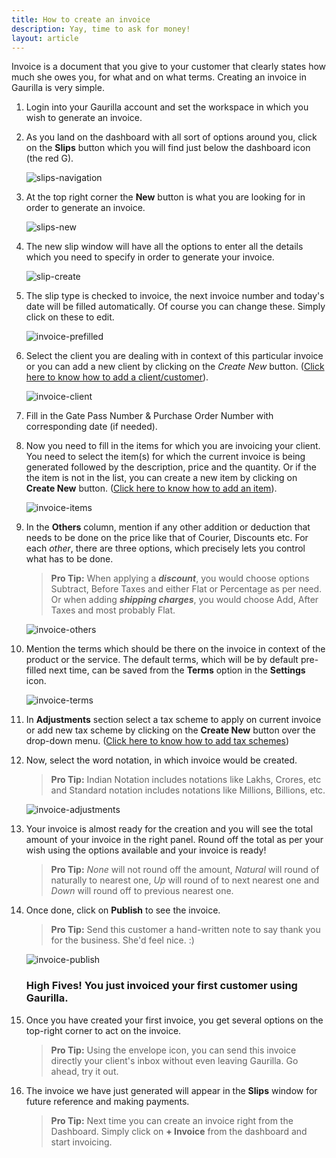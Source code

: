```yaml
---
title: How to create an invoice
description: Yay, time to ask for money!
layout: article
---
```

Invoice is a document that you give to your customer that clearly states how much she owes you, for what and on what terms. Creating an invoice in Gaurilla is very simple.

1. Login into your Gaurilla account and set the workspace in which you wish to generate an invoice.

2. As you land on the dashboard with all sort of options around you, click on the **Slips** button which you will find just below the dashboard icon (the red G).

    ![slips-navigation]({{site.url}}/images/slip/slips-navigation.png)

3. At the top right corner the **New** button is what you are looking for in order to generate an invoice.

    ![slips-new]({{site.url}}/images/slip/slips-new.png)

4. The new slip window will have all the options to enter all the details which you need to specify in order to generate your invoice.

    ![slip-create]({{site.url}}/images/slip/slip-create.png)

5. The slip type is checked to invoice, the next invoice number and today's date will be filled automatically. Of course you can change these. Simply click on these to edit.

    ![invoice-prefilled]({{site.url}}/images/invoice/invoice-prefilled.png)

6. Select the client you are dealing with in context of this particular invoice or you can add a new client by clicking on the *Create New* button. ([Click here to know how to add a client/customer]()).

    ![invoice-client]({{site.url}}/images/invoice/invoice-client.png)

7. Fill in the Gate Pass Number & Purchase Order Number with corresponding date (if needed).

8. Now you need to fill in the items for which you are invoicing your client. You need to select the item(s) for which the current invoice is being generated followed by the description, price and the quantity. Or if the the item is not in the list, you can create a new item by clicking on **Create New** button. ([Click here to know how to add an item]()).

    ![invoice-items]({{site.url}}/images/invoice/invoice-items.png)

9. In the **Others** column, mention if any other addition or deduction that needs to be done on the price like that of Courier, Discounts etc. For each *other*, there are three options, which precisely lets you control what has to be done.
    
    > **Pro Tip:** When applying a **_discount_**, you would choose options Subtract, Before Taxes and either Flat or Percentage as per need. Or when adding **_shipping charges_**, you would choose Add, After Taxes and most probably Flat.

    ![invoice-others]({{site.url}}/images/invoice/invoice-others.png)

10. Mention the terms which should be there on the invoice in context of the product or the service. The default terms, which will be by default pre-filled next time, can be saved from the **Terms** option in the **Settings** icon.

    ![invoice-terms]({{site.url}}/images/invoice/invoice-terms.png)

11. In **Adjustments** section select a tax scheme to apply on current invoice or add new tax scheme by clicking on the **Create New** button over the drop-down menu. ([Click here to know how to add tax schemes]())

12. Now, select the word notation, in which invoice would be created.
    
    > **Pro Tip:** Indian Notation includes notations like Lakhs, Crores, etc and Standard notation includes notations like Millions, Billions, etc.

    ![invoice-adjustments]({{site.url}}/images/invoice/invoice-adjustments.png)

13. Your invoice is almost ready for the creation and you will see the total amount of your invoice in the right panel. Round off the total as per your wish using the options available and your invoice is ready!
    
    > **Pro Tip:** _None_ will not round off the amount, _Natural_ will round of naturally to nearest one, _Up_ will round of to next nearest one and _Down_ will round off to previous nearest one.

14. Once done, click on **Publish** to see the invoice.

    > **Pro Tip:** Send this customer a hand-written note to say thank you for the business. She'd feel nice. :)

    ![invoice-publish]({{site.url}}/images/invoice/invoice-publish.png)

    ### High Fives! You just invoiced your first customer using Gaurilla.

15. Once you have created your first invoice, you get several options on the top-right corner to act on the invoice.
    
    > **Pro Tip:** Using the envelope icon, you can send this invoice directly your client's inbox without even leaving Gaurilla. Go ahead, try it out.

16. The invoice we have just generated will appear in the **Slips** window for future reference and making payments.

    > **Pro Tip:** Next time you can create an invoice right from the Dashboard. Simply click on **+ Invoice** from the dashboard and start invoicing.